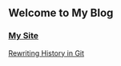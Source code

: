 ## Welcome to My Blog

### [My Site](http://jk47.github.io)

[Rewriting History in Git](/jk47-blog/posts/firstBlogPost.html)
